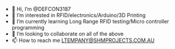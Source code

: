 - 👋 Hi, I’m @DEFCON3187
- 👀 I’m interested in RFID/electronics/Arduino/3D Printing
- 🌱 I’m currently learning Long Range RFID testing/Micro controller programming
- 💞️ I’m looking to collaborate on all of the above
- 📫 How to reach me LTEMPANY@SHMPROJECTS.COM.AU

<!---
DEFCON3187/DEFCON3187 is a ✨ special ✨ repository because its `README.md` (this file) appears on your GitHub profile.
You can click the Preview link to take a look at your changes.
--->
